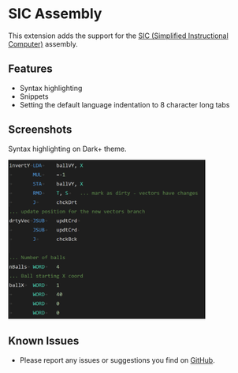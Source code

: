 # SIC Assembly

This extension adds the support for the [SIC (Simplified Instructional Computer)](https://en.wikipedia.org/wiki/Simplified_Instructional_Computer) assembly.

## Features

- Syntax highlighting
- Snippets
- Setting the default language indentation to 8 character long tabs

## Screenshots
Syntax highlighting on Dark+ theme.

<img src="./images/syntax_highlighting.png" alt="Syntax highlighting example" style="width: 400px" width="400">

## Known Issues

- Please report any issues or suggestions you find on [GitHub](https://github.com/jakoberzar/vscode-sic-assembly/issues).